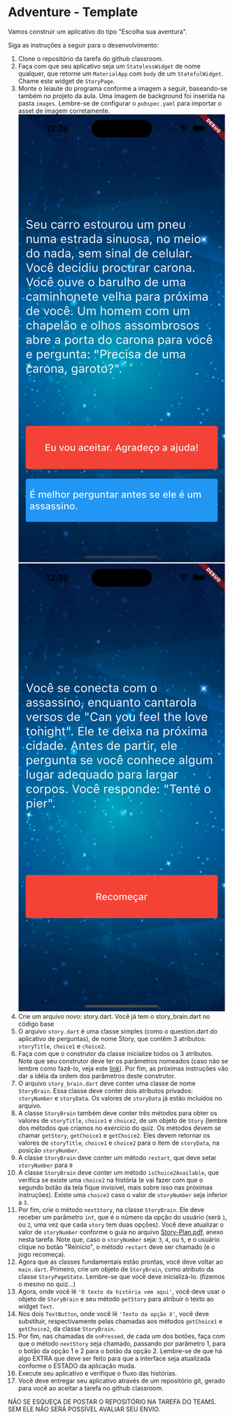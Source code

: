 # Adventure - Template

Vamos construir um aplicativo do tipo "Escolha sua aventura".

Siga as instruções a seguir para o desenvolvimento:
1. Clone o repositório da tarefa do github classroom.
1. Faça com que seu aplicativo seja um `StatelessWidget` de nome qualquer, que retorne um `MaterialApp` com `body` de um `StatefulWidget`. Chame este widget de `StoryPage`.
1. Monte o leiaute do programa conforme a imagem a seguir, baseando-se também no projeto da aula. Uma imagem de background foi inserida na pasta `images`. Lembre-se de configurar o `pubspec.yaml` para importar o asset de imagem corretamente.
![Tela com os dois botões](tela1.png)
![Tela com apenas um botão](tela2.png)
1. Crie um arquivo novo: story.dart. Você já tem o story_brain.dart no código base
1. O arquivo `story.dart` é uma classe simples (como o question.dart do aplicativo de perguntas), de nome Story, que contêm 3 atributos: `storyTitle`, `choice1` e `choice2`.
1. Faça com que o construtor da classe inicialize todos os 3 atributos. Note que seu construtor deve ter os parâmetros nomeados (caso não se lembre como fazê-lo, veja este [link](https://alvinalexander.com/flutter/dart-class-constructor-named-parameters-example/)). Por fim, as próximas instruções vão dar a idéia da ordem dos parâmetros deste construtor.
1. O arquivo `story_brain.dart` deve conter uma classe de nome `StoryBrain`. Essa classe deve conter dois atributos privados: `storyNumber` e `storyData`. Os valores de `storyData` já estão incluídos no arquivo.
1. A classe `StoryBrain` também deve conter três métodos para obter os valores de `storyTitle`, `choice1` e `choice2`, de um objeto de `Story` (lembre dos métodos que criamos no exercício do quiz. Os métodos devem se chamar `getStory`, `getChoice1` e `getChoice2`. Eles devem retornar os valores de `storyTitle`, `choice1` e `choice2` para o item de `storyData`, na posição `storyNumber`.
1. A classe `StoryBrain` deve conter um método `restart`, que deve setar `storyNumber` para `0`
1. A classe `StoryBrain` deve conter um método `isChoice2Available`, que verifica se existe uma `choice2` na história (e vai fazer com que o segundo botão da tela fique invisível, mais sobre isso nas próximas instruções). Existe uma `choice2` caso o valor de `storyNumber` seja inferior a `3`.
1. Por fim, crie o método `nextStory`, na classe `StoryBrain`. Ele deve receber um parâmetro `int`, que é o número da opção do usuário (será `1`, ou `2`, uma vez que cada `story` tem duas opções). Você deve atualizar o valor de `storyNumber` conforme o guia no arquivo [Story-Plan.pdf](Story-Plan.pdf), anexo nesta tarefa. Note que, caso o `storyNumber` seja: `3`, `4`, ou `5`, e o usuário clique no botão "Reinicio", o método `restart` deve ser chamado (e o jogo recomeça).
1. Agora que as classes fundamentais estão prontas, você deve voltar ao `main.dart`. Primeiro, crie um objeto de `StoryBrain`, como atributo da classe `StoryPageState`. Lembre-se que você deve inicializá-lo. (fizemos o mesmo no quiz...)
1. Agora, onde você lê `'O texto da história vem aqui'`, você deve usar o objeto de `StoryBrain` e seu método `getStory` para atribuir o texto ao widget `Text`.
1. Nos dois `TextButton`, onde você lê `'Texto da opção X'`, você deve substituir, respectivamente pelas chamadas aos métodos `getChoice1` e `getChoice2`, da classe `StoryBrain`.
1. Por fim, nas chamadas de `onPressed`, de cada um dos botões, faça com que o método `nextStory` seja chamado, passando por parâmetro 1, para o botâo da opção 1 e 2 para o botão da opção 2. Lembre-se de que há algo EXTRA que deve ser feito para que a interface seja atualizada conforme o ESTADO da aplicação muda.
1. Execute seu aplicativo e verifique o fluxo das histórias.
1. Você deve entregar seu aplicativo através de um repositório git, gerado para você ao aceitar a tarefa no github classroom. 

NÃO SE ESQUEÇA DE POSTAR O REPOSITÓRIO NA TAREFA DO TEAMS. SEM ELE NÃO SERÁ POSSÍVEL AVALIAR SEU ENVIO.
